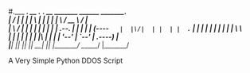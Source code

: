 #.___  ___.  __  .__   __.  __   _______   ______        _______.   
|   \/   | |  | |  \ |  | |  | |       \ /  __  \      /       |   
|  \  /  | |  | |   \|  | |  | |  .--.  |  |  |  |    |   (----`   
|  |\/|  | |  | |  . `  | |  | |  |  |  |  |  |  |     \   \       
|  |  |  | |  | |  |\   | |  | |  '--'  |  `--'  | .----)   |      
|__|  |__| |__| |__| \__| |__| |_______/ \______/  |_______/       
                                                                   


                                                                   
A Very Simple Python DDOS Script  
